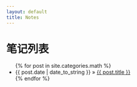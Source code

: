```yaml
---
layout: default
title: Notes
---
```


<div id="home">
    <h1>笔记列表</h1>
    <ul class="posts">
        {% for post in site.categories.math %}
        <li><span>{{ post.date | date_to_string }}</span> &raquo; <a href="{{ post.url }}">{{ post.title }}</a></li>
        {% endfor %}
    </ul>
</div>
